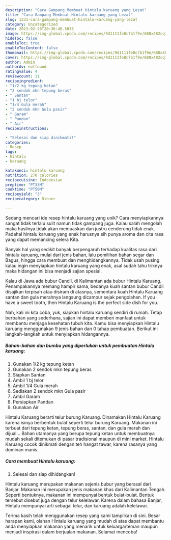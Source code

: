 ```yaml
---
description: "Cara Gampang Membuat Hintalu karuang yang Lezat"
title: "Cara Gampang Membuat Hintalu karuang yang Lezat"
slug: 1231-cara-gampang-membuat-hintalu-karuang-yang-lezat
category: Uncategorized
date: 2023-02-26T20:36:48.503Z
image: https://img-global.cpcdn.com/recipes/9d1111fe8c7b1f9e/680x482cq70/hintalu-karuang-foto-resep-utama.jpg
hideToc: false
enableToc: true
enableTocContent: false
thumbnail: https://img-global.cpcdn.com/recipes/9d1111fe8c7b1f9e/680x482cq70/hintalu-karuang-foto-resep-utama.jpg
cover: https://img-global.cpcdn.com/recipes/9d1111fe8c7b1f9e/680x482cq70/hintalu-karuang-foto-resep-utama.jpg
author: Admin
authorAv: notfound
ratingvalue: 4
reviewcount: 11
recipeingredient:
- "1/2 kg tepung ketan"
- "2 sendok mkn tepung beras"
- " Santan"
- "1 bj telor"
- "1/4 Gula merah"
- "2 sendok mkn Gula pasir"
- " Garam"
- " Pandan"
- " Air"
recipeinstructions:

- "Selesai dan siap dinikmati!"
categories:
- Resep
tags:
- hintalu
- karuang

katakunci: hintalu karuang 
nutrition: 270 calories
recipecuisine: Indonesian
preptime: "PT33M"
cooktime: "PT50M"
recipeyield: "3"
recipecategory: Dinner

---
```





Sedang mencari ide resep hintalu karuang yang unik? Cara menyiapkannya sangat tidak terlalu sulit namun tidak gampang juga. Kalau salah mengolah maka hasilnya tidak akan memuaskan dan justru cenderung tidak enak. Padahal hintalu karuang yang enak harusnya sih punya aroma dan cita rasa yang dapat memancing selera Kita.





Banyak hal yang sedikit banyak berpengaruh terhadap kualitas rasa dari hintalu karuang, mulai dari jenis bahan, lalu pemilihan bahan segar dan Bagus, hingga cara membuat dan menghidangkannya. Tidak usah pusing kalau ingin menyiapkan hintalu karuang yang enak,      asal sudah tahu triknya maka hidangan ini bisa menjadi sajian spesial.














Kalau di Jawa ada bubur Candil, di Kalimantan ada bubur Hintalu Karuang. Penampakannya memang hampir sama, bedanya kuah santan bubur Candil disajikan terpisah atau disiram di atasnya, sementara kuah Hintalu Karuang santan dan gula merahnya langsung dicampur sejak pengolahan. If you have a sweet tooth, then Hintalu Karuang is the perfect side dish for you.






Nah, kali ini kita coba, yuk, siapkan hintalu karuang sendiri di rumah. Tetap berbahan yang sederhana, sajian ini dapat memberi manfaat untuk membantu menjaga kesehatan tubuh kita. Kamu bisa menyiapkan Hintalu karuang menggunakan 9 jenis bahan dan 0 tahap pembuatan. Berikut ini langkah-langkah untuk menyiapkan hidangannya.

<!--inarticleads1-->

##### Bahan-bahan dan bumbu yang diperlukan untuk pembuatan Hintalu karuang:

1. Gunakan 1/2 kg tepung ketan
1. Gunakan 2 sendok mkn tepung beras
1. Siapkan  Santan
1. Ambil 1 bj telor
1. Ambil 1/4 Gula merah
1. Sediakan 2 sendok mkn Gula pasir
1. Ambil  Garam
1. Persiapkan  Pandan
1. Gunakan  Air


Hintalu Karuang berarti telur burung Karuang. Dinamakan Hintalu Karuang karena isinya berbentuk bulat seperti telur burung Karuang. Makanan ini terbuat dari tepung ketan, tepung beras, santan, dan gula merah dan dijual… Bahan utamanya yang berupa tepung ketan untuk membuatnya mudah sekali ditemukan di pasar tradisional maupun di mini market. Hintalu Karuang cocok dinikmati dengan teh hangat tawar, karena rasanya yang dominan manis. 

<!--inarticleads2-->

##### Cara membuat Hintalu karuang:


1. Selesai dan siap dihidangkan!

Hintalu karuang merupakan makanan sejenis bubur yang berasal dari Banjar. Makanan ini merupakan jenis makanan khas dari Kalimantan Tengah. Seperti bentuknya, makanan ini mempunyai bentuk bulat-bulat. Bentuk tersebut disebut juga dengan telur kelelawar. Karena dalam bahasa Banjar, Hintalu mempunyai arti sebagai telur, dan karuang adalah kelelawar. 

Terima kasih telah menggunakan resep yang kami tampilkan di sini. Besar harapan kami, olahan Hintalu karuang yang mudah di atas dapat membantu anda menyiapkan makanan yang menarik untuk keluarga/teman maupun menjadi inspirasi dalam berjualan makanan. Selamat mencoba!
